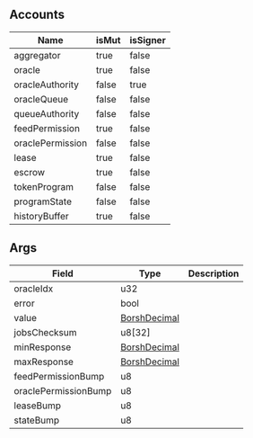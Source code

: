 ## Accounts
|Name|isMut|isSigner|
|--|--|--|
| aggregator | true | false |
| oracle | true | false |
| oracleAuthority | false | true |
| oracleQueue | false | false |
| queueAuthority | false | false |
| feedPermission | true | false |
| oraclePermission | false | false |
| lease | true | false |
| escrow | true | false |
| tokenProgram | false | false |
| programState | false | false |
| historyBuffer | true | false |
## Args
| Field | Type | Description |
|--|--|--|
| oracleIdx |  u32 | |
| error |  bool | |
| value |  [BorshDecimal](/program/types/borshdecimal) | |
| jobsChecksum |  u8[32] | |
| minResponse |  [BorshDecimal](/program/types/borshdecimal) | |
| maxResponse |  [BorshDecimal](/program/types/borshdecimal) | |
| feedPermissionBump |  u8 | |
| oraclePermissionBump |  u8 | |
| leaseBump |  u8 | |
| stateBump |  u8 | |
